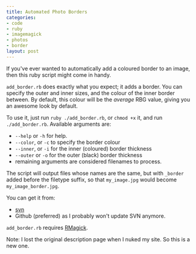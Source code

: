```yaml
--- 
title: Automated Photo Borders
categories: 
- code
- ruby
- imagemagick
- photos
- border
layout: post
---
```

If you've ever wanted to automatically add a coloured border to an image, then this ruby script might come in handy. 

`add_border.rb` does exactly what you expect; it adds a border. You can specify the outer and inner sizes, and the colour of the inner border between. By default, this colour will be the *average* RBG value, giving you an awesome look by default.

To use it, just run `ruby ./add_border.rb`, or `chmod +x` it, and run `./add_border.rb`. Available arguments are:
  
  * `--help` or `-h` for help.
  * `--color`, or `-c` to specify the border colour
  * `--inner`, or `-i` for the inner (coloured) border thickness
  * `--outer` or `-o` for the outer (black) border thickness
  * remaining arguments are considered filenames to process.

The script will output files whose names are the same, but with `_border` added before the filetype suffix, so that `my_image.jpg` would become `my_image_border.jpg`.

You can get it from:
  
  * [svn](http://svn.hackerific.net/svn/border/ "border - Revision 1: /")
  * Github (preferred) as I probably won't update SVN anymore.
	
`add_border.rb` requires [RMagick](http://rmagick.rubyforge.org/ "RMagick Download Page").

Note: I lost the original description page when I nuked my site. So this is a new one.
